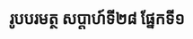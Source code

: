 ---
videoUrl : https://www.facebook.com/sophorn.ith.9/videos/2466407360288195/
category : aphidhamma-6
teacher : "អ៊ុំ សុជា"
title : "រូបបរមត្ថ សប្តាហ៍ទី២៨ ផ្នែកទី១"
venue : "វត្តសំពៅមាស"
recordedBy : "ឧបាសិកា Ith Sophorn"
layout : post
---
